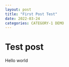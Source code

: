 ```yaml
---
layout: post
title: "First Post Test"
date: 2022-03-24
categories: CATEGORY-1 DEMO
---
```


# Test post

Hello world

